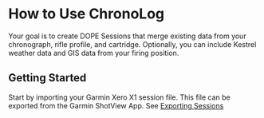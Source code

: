 # How to Use ChronoLog


Your goal is to create DOPE Sessions that merge existing data from your chronograph, rifle profile, and cartridge. Optionally, you
can include Kestrel weather data and GIS data from your firing position.

## Getting Started

Start by importing your Garmin Xero X1 session file.  This file can be exported from the Garmin ShotView App.  See 
[Exporting Sessions](https://support.garmin.com/en-US/?faq=PAkjM4MDQP1sTBF5nXrgI9)

